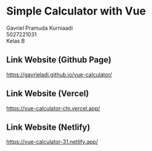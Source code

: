 # Simple Calculator with Vue
Gavriel Pramuda Kurniaadi <br>
5027221031 <br>
Kelas B

## Link Website (Github Page)

https://gavrieladi.github.io/vue-calculator/

## Link Website (Vercel)

https://vue-calculator-chi.vercel.app/

## Link Website (Netlify)

https://vue-calculator-31.netlify.app/